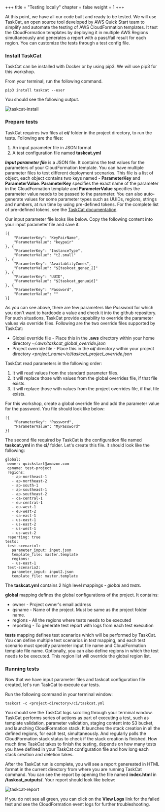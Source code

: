 +++
title = "Testing locally"
chapter = false
weight = 1
+++

At this point, we have all our code built and ready to be tested. We will use TaskCat, an open source tool developed by AWS Quick Start team to simplify and automate the testing of AWS CloudFormation templates. It test the CloudFormation templates by deploying it in multiple AWS Regions simultaneously and generates a report with a pass/fail result for each region. You can customize the tests through a test config file. 

### Install TaskCat

TaskCat can be installed with Docker or by using pip3. We will use pip3 for this workshop.

From your terminal, run the following command.

`pip3 install taskcat --user`

You should see the following output.

![taskcat-install](/images/taskcat-install.gif)

### Prepare tests

TaskCat requires two files at **ci/** folder in the project directory, to run the tests. Following are the files:

1. An input parameter file in JSON format
2. A test configuration file named **taskcat.yml**

***Input parameter file*** is a JSON file. It contains the test values for the parameters of your CloudFormation template. You can have multiple parameter files to test different deployment scenarios. This file is a list of object, each object contains two keys named - **ParameterKey** and **ParameterValue**. **ParameterKey** specifies the exact name of the parameter in the CloudFormation template and **ParameterValue** specifies the parameter value needs to be passed to the parameter. You can also auto-generate values for some parameter types such as UUIDs, regions, strings and numbers, at run time by using pre-defined tokens. For the complete list of pre-defined tokens, see the [TaskCat documentation](https://github.com/aws-quickstart/taskcat#more-information-on-taskcat-runtime-injection).

Our input parameter file looks like below. Copy the following content into your input parameter file and save it.

```
[{
    "ParameterKey": "KeyPairName",
    "ParameterValue": "keypair"
}, {
    "ParameterKey": "InstanceType",
    "ParameterValue": "t2.small"
}, {
    "ParameterKey": "AvailablityZones",
    "ParameterValue": "$[taskcat_genaz_2]"
}, {
    "ParameterKey": "UUID",
    "ParameterValue": "$[taskcat_genuuid]"
}, {
    "ParameterKey": "Password",
    "ParameterValue": ""
}]
```

As you can see above, there are few parameters like *Password* for which you don't want to hardcode a value and check it into the github repository. For such situations, TaskCat provide capability to override the parameter values via override files. Following are the two override files supported by TaskCat:

* Global override file - Place this in the **.aws** directory within your home directory 
*~/.aws/taskcat_global_override.json*
* Project override file - Place this in the **ci/** directory within your project directory 
*<project_name>/ci/taskcat_project_override.json*

TaskCat read parameters in the following order:

1. It will read values from the standard parameter files.
2. It will replace those with values from the global overrides file, if that file exists.
3. It will replace those with values from the project overrides file, if that file exists.

For this workshop, create a global override file and add the parameter value for the password. You file should look like below:

```
[{
    "ParameterKey": "Password",
    "ParameterValue": "MyPassword"
}]
```

The second file required by TaskCat is the configuration file named **taskcat.yml** in the **ci/** folder. Let's create this file. It should look like the following:

 ```
 global:
  owner: quickstart@amazon.com
  qsname: test-project
  regions:
    - ap-northeast-1
    - ap-northeast-2
    - ap-south-1
    - ap-southeast-1
    - ap-southeast-2
    - ca-central-1
    - eu-central-1
    - eu-west-1
    - eu-west-2
    - sa-east-1
    - us-east-1
    - us-east-2
    - us-west-1
    - us-west-2
  reporting: true
tests:
  test-scenario1:
    parameter_input: input.json
    template_file: master.template
    regions:
    - us-east-1
  test-scenario2:
    parameter_input: input2.json
    template_file: master.template
```

The **taskcat.yml** contains 2 high level mappings - *global* and *tests*. 

**global** mapping defines the global configurations of the project. It contains:

* owner - Project owner's email address
* qsname - Name of the project. Must be same as the project folder name.
* regions - All the regions where tests needs to be executed
* reporting - To generate test report with logs from each test execution

**tests** mapping defines test scenarios which will be performed by TaskCat. You can define multiple test scenarios in *test* mapping, and each test scenario must specify parameter input file name and CloudFormation template file name. Optionally, you can also define regions in which the test needs to be executed. This region list will override the global region list.

### Running tests

Now that we have input parameter files and taskcat configuration file created, let's run TaskCat to execute our tests.

Run the following command in your terminal window:

`taskcat -c <project-directory>/ci/taskcat.yml`

You should see the TaskCat logs scrolling through your terminal window. TaskCat performs series of actions as part of executing a test, such as template validation, parameter validation, staging content into S3 bucket, and launching CloudFormation stack. It launches the stack creation in all the defined regions, for each test, simultaneously. And regularly polls the CloudFormation stack status to check if the stack creation is finished. How much time TaskCat takes to finish the testing, depends on how many tests you have defined in your TaskCat configuration file and how long each stack creation and deletion takes. 

After the TaskCat run is complete, you will see a report genereated in HTML format in the current directory from where you are running TaskCat command. You can see the report by opening the file named **index.html** in **<current-directory>/taskcat_outputs/**. Your report should look like below:

![taskcat-report](/images/taskcat-report.png)

If you do not see all green, you can click on the **View Logs** link for the failed test and see the CloudFormation event logs for further troubleshooting.

